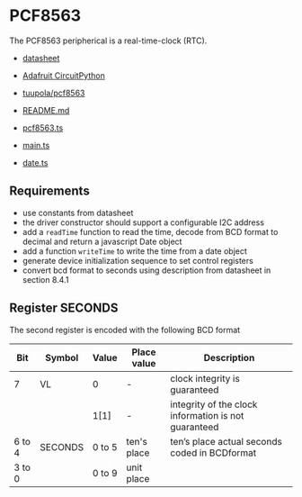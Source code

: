# PCF8563

The PCF8563 peripherical is a real-time-clock (RTC).

-   [datasheet](https://files.seeedstudio.com/wiki/round_display_for_xiao/RTC-PCF8563-datasheet.pdf)
-   [Adafruit CircuitPython](https://github.com/adafruit/Adafruit_CircuitPython_PCF8563)
-   [tuupola/pcf8563](./pcf8563.c)

-   [README.md](./README.md)

-   [pcf8563.ts](./pcf8563.ts)
-   [main.ts](./main.ts)
-   [date.ts](./date.ts)

## Requirements

-   use constants from datasheet
-   the driver constructor should support a configurable I2C address
-   add a `readTime` function to read the time, decode from BCD format to decimal and return a javascript Date object
-   add a function `writeTime` to write the time from a date object
-   generate device initialization sequence to set control registers
-   convert bcd format to seconds using description from datasheet in section 8.4.1

## Register SECONDS

The second register is encoded with the following BCD format

| Bit    | Symbol  | Value  | Place value | Description                                          |
| ------ | ------- | ------ | ----------- | ---------------------------------------------------- |
| 7      | VL      | 0      | -           | clock integrity is guaranteed                        |
|        |         | 1[1]   | -           | integrity of the clock information is not guaranteed |
| 6 to 4 | SECONDS | 0 to 5 | ten's place | ten’s place actual seconds coded in BCDformat        |
| 3 to 0 |         | 0 to 9 | unit place  |                                                      |

[def]: ./main.ts
